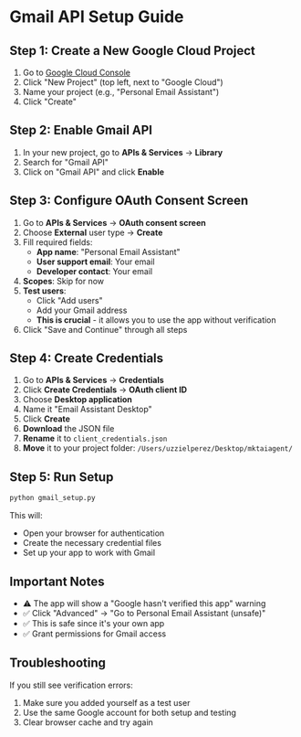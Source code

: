 # Gmail API Setup Guide

## Step 1: Create a New Google Cloud Project

1. Go to [Google Cloud Console](https://console.cloud.google.com/)
2. Click "New Project" (top left, next to "Google Cloud")
3. Name your project (e.g., "Personal Email Assistant")
4. Click "Create"

## Step 2: Enable Gmail API

1. In your new project, go to **APIs & Services** → **Library**
2. Search for "Gmail API"
3. Click on "Gmail API" and click **Enable**

## Step 3: Configure OAuth Consent Screen

1. Go to **APIs & Services** → **OAuth consent screen**
2. Choose **External** user type → **Create**
3. Fill required fields:
   - **App name**: "Personal Email Assistant"
   - **User support email**: Your email
   - **Developer contact**: Your email
4. **Scopes**: Skip for now
5. **Test users**: 
   - Click "Add users"
   - Add your Gmail address
   - **This is crucial** - it allows you to use the app without verification
6. Click "Save and Continue" through all steps

## Step 4: Create Credentials

1. Go to **APIs & Services** → **Credentials**
2. Click **Create Credentials** → **OAuth client ID**
3. Choose **Desktop application**
4. Name it "Email Assistant Desktop"
5. Click **Create**
6. **Download** the JSON file
7. **Rename** it to `client_credentials.json`
8. **Move** it to your project folder: `/Users/uzzielperez/Desktop/mktaiagent/`

## Step 5: Run Setup

```bash
python gmail_setup.py
```

This will:
- Open your browser for authentication
- Create the necessary credential files
- Set up your app to work with Gmail

## Important Notes

- ⚠️ The app will show a "Google hasn't verified this app" warning
- ✅ Click "Advanced" → "Go to Personal Email Assistant (unsafe)"
- ✅ This is safe since it's your own app
- ✅ Grant permissions for Gmail access

## Troubleshooting

If you still see verification errors:
1. Make sure you added yourself as a test user
2. Use the same Google account for both setup and testing
3. Clear browser cache and try again 